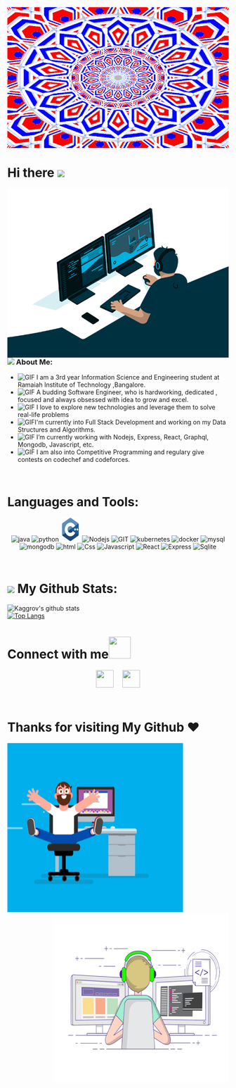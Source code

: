 <img align="center" alt="hexa" src="https://github.com/Kaggrov/Kaggrov/blob/main/Assets/hexa.gif?raw=true" width="1000px" height="320px" />

# Hi there <img src="https://github.com/TheDudeThatCode/TheDudeThatCode/blob/master/Assets/Hi.gif" width="29px">

<!--
**Kaggrov/Kaggrov** is a ✨ _special_ ✨ repository because its `README.md` (this file) appears on your GitHub profile.
-->

<img align="right" alt="coder" margin=0 src="https://github.com/Kaggrov/Kaggrov/blob/main/Assets/code1.gif?raw=true" width="512px" height="384px"/>

### <img src="https://github.com/TheDudeThatCode/TheDudeThatCode/blob/master/Assets/Developer.gif" width="45px"> About Me:

- <img alt="GIF" src="https://github.com/TheDudeThatCode/TheDudeThatCode/blob/master/Assets/wave.gif" width="45px" /> I am a 3rd year Information Science and Engineering student at Ramaiah Institute of Technology ,Bangalore.
- <img alt="GIF" src="https://github.com/TheDudeThatCode/TheDudeThatCode/blob/master/Assets/Rocket.gif" width="45px" /> A budding Software Engineer, who is hardworking, dedicated , focused and always obsessed with idea to grow and excel.
- <img alt="GIF" src="https://github.com/TheDudeThatCode/TheDudeThatCode/blob/master/Assets/gandalf_parrot.gif" width="45px" /> I love to explore new technologies and leverage them to solve real-life problems 
- <img alt="GIF" src="https://github.com/TheDudeThatCode/TheDudeThatCode/blob/master/Assets/hmm.gif" width="45px" />I'm currently into Full Stack Development and working on my Data Structures and Algorithms.
- <img alt="GIF" src="https://github.com/TheDudeThatCode/TheDudeThatCode/blob/master/Assets/happy.gif" width="45px" />  I’m currently working with Nodejs, Express, React,
Graphql, Mongodb, Javascript, etc.
- <img alt="GIF" src="https://github.com/TheDudeThatCode/TheDudeThatCode/blob/master/Assets/powerup.gif" width="45px" /> I am also into Competitive Programming and regulary give contests on codechef and codeforces.
<br>

# Languages and Tools:
<p align="center">
      <img src="https://www.vectorlogo.zone/logos/java/java-icon.svg" alt="java" width="65" height="65"/> 
      <img src="https://www.vectorlogo.zone/logos/python/python-icon.svg" alt="python" width="55" height="55"/>
      <img src="https://raw.githubusercontent.com/github/explore/80688e429a7d4ef2fca1e82350fe8e3517d3494d/topics/cpp/cpp.png" alt="Express"width="45" height="55"/>
      <img src="https://www.vectorlogo.zone/logos/nodejs/nodejs-icon.svg" alt="Nodejs" width="55" height="55"/>
      <img src="https://www.vectorlogo.zone/logos/git-scm/git-scm-icon.svg" alt="GIT" width="55" height="55"/> 
      <img src="https://www.vectorlogo.zone/logos/kubernetes/kubernetes-icon.svg" alt="kubernetes" width="55" height="55"/>
      <img src="https://www.vectorlogo.zone/logos/docker/docker-official.svg" alt="docker" width="60" height="50"/>
      <img src="https://www.vectorlogo.zone/logos/mysql/mysql-icon.svg" alt="mysql" width="45" height="55"/>
      <img src="https://www.vectorlogo.zone/logos/mongodb/mongodb-icon.svg" alt="mongodb" width="45" height="55"/>
      <img src="https://www.vectorlogo.zone/logos/w3_html5/w3_html5-icon.svg" alt="html" width="45" height="55"/>
      <img src="https://www.vectorlogo.zone/logos/w3_css/w3_css-official.svg" alt="Css" width="45" height="65"/>
      <img src="https://www.vectorlogo.zone/logos/javascript/javascript-icon.svg" alt="Javascript" width="45" height="55"/>
      <img src="https://www.vectorlogo.zone/logos/reactjs/reactjs-icon.svg" alt="React" width="45" height="55"/>
      <img src="https://www.vectorlogo.zone/logos/expressjs/expressjs-icon.svg" alt="Express"width="45" height="55"/>
      <img src="https://www.vectorlogo.zone/logos/sqlite/sqlite-ar21.svg" alt="Sqlite"width="60" height="65"/>
      
</p>
<br>

# <img src="https://media2.giphy.com/media/du3J3cXyzhj75IOgvA/200.webp?cid=ecf05e47qgs7rxyb3qp1kniz9xy0q29qfelyqfz73iriuqpb&rid=200.webp&ct=g" width='25px'> My Github Stats:

![Kaggrov's github stats](https://github-readme-stats.vercel.app/api?username=Kaggrov&show_icons=true&theme=radical&include_all_commits=true)
<br>
[![Top Langs](https://github-readme-stats.vercel.app/api/top-langs/?username=Kaggrov&langs_count=8&theme=radical&layout=compact)](https://github.com/anuraghazra/github-readme-stats)
<br>

# Connect with me<img src="https://media4.giphy.com/media/UnyKXModRZbJZiJhSW/200w.webp?cid=ecf05e47jxxv2hi1y9meg8z6wcwh67ipxatsj3b18vj8ddxu&rid=200w.webp&ct=s" width="50px" height="50px">
<p align="center">
  <a href="https://www.linkedin.com/in/karttekay-grover-b74343194" target="_blank"><img src="https://www.vectorlogo.zone/logos/linkedin/linkedin-icon.svg" height="40" width="40"></a>&nbsp;&nbsp;&nbsp;&nbsp;
 <a href="https://www.hackerrank.com/KARTTEKAY_GROVER" target="_blank"><img src="https://github.com/TheDudeThatCode/TheDudeThatCode/blob/master/Assets/HackerRank.svg" height="40" width="40"></a>
  
</p>
<br>

# Thanks for visiting My Github  ❤️

<img  alt="coder" margin=0 src="https://github.com/Kaggrov/Kaggrov/blob/main/Assets/coder1.gif?raw=true" width="400px" height="384px"/><img  align="right" alt="coder" margin=0 src="https://github.com/Kaggrov/Kaggrov/blob/main/Assets/coder.gif?raw=true" width="400px" height="384px" />



